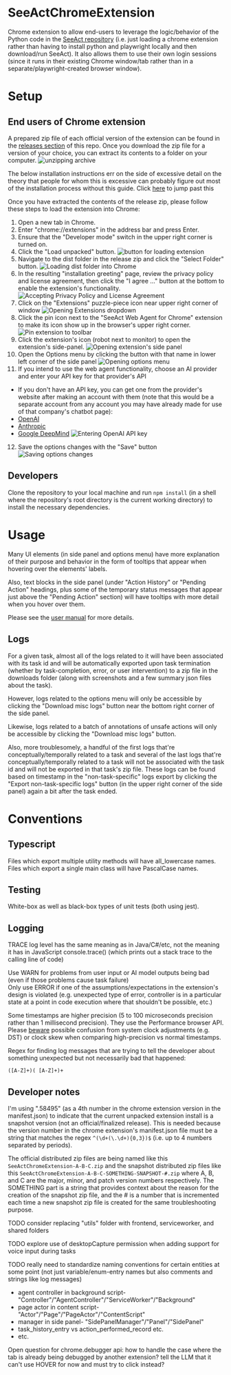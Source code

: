 # SeeActChromeExtension

Chrome extension to allow end-users to leverage the logic/behavior of the Python code in 
the [SeeAct repository](https://github.com/OSU-NLP-Group/SeeAct/tree/main) (i.e. just loading a chrome extension 
rather than having to install python and playwright locally and then download/run SeeAct). It also allows them to use 
their own login sessions (since it runs in their existing Chrome window/tab rather than in a separate/playwright-created 
browser window).

# Setup

## End users of Chrome extension

A prepared zip file of each official version of the extension can be found in the [releases section](https://github.com/BareBeaverBat/SeeActChromeExtension/releases) of this repo.
Once you download the zip file for a version of your choice, you can extract its contents to a folder on your computer.
![unzipping archive](images/unzipping.png)

The below installation instructions err on the side of excessive detail on the theory that people for whom this is excessive
can probably figure out most of the installation process without this guide. Click [here](#developers) to jump past this

Once you have extracted the contents of the release zip, please follow these steps to load the extension into Chrome:
1. Open a new tab in Chrome.
2. Enter "chrome://extensions" in the address bar and press Enter.
3. Ensure that the "Developer mode" switch in the upper right corner is turned on.
4. Click the "Load unpacked" button.
   ![button for loading extension](images/click_load_unpacked.png)
5. Navigate to the dist folder in the release zip and click the "Select Folder" button.
   ![Loading dist folder into Chrome](images/loading_dist_into_chrome.png)
6. In the resulting "installation greeting" page, review the privacy policy and license agreement, then click the "I agree ..." button at the bottom to enable the extension's functionality.
   ![Accepting Privacy Policy and License Agreement](images/accepting_privacy_policy.png)
7. Click on the "Extensions" puzzle-piece icon near upper right corner of window
   ![Opening Extensions dropdown](images/opening_extensions_dropdown.png)
8. Click the pin icon next to the "SeeAct Web Agent for Chrome" extension to make its icon show up in the browser's upper right corner.
   ![Pin extension to toolbar](images/pinning_extension.png)
9. Click the extension's icon (robot next to monitor) to open the extension's side-panel.
   ![Opening extension's side panel](images/open_side_panel.png)
10. Open the Options menu by clicking the button with that name in lower left corner of the side panel
    ![Opening options menu](images/open_options_menu.png)
11. If you intend to use the web agent functionality, choose an AI provider and enter your API key for that provider's API
- If you don't have an API key, you can get one from the provider's website after making an account with them (note that this would be a separate account from any account you may have already made for use of that company's chatbot page):
 - [OpenAI](https://platform.openai.com/signup)
 - [Anthropic](https://console.anthropic.com/)
 - [Google DeepMind](https://ai.google.dev/gemini-api/docs/api-key/)
 ![Entering OpenAI API key](images/set_ai_api_key.png)
12. Save the options changes with the "Save" button
    ![Saving options changes](images/save_options_changes.png)

## Developers
Clone the repository to your local machine and run `npm install` (in a shell where the repository's root directory is the current working directory) to install the necessary dependencies.

# Usage
Many UI elements (in side panel and options menu) have more explanation of their purpose and behavior in the form of
tooltips that appear when hovering over the elements' labels.

Also, text blocks in the side panel (under "Action History" or "Pending Action" headings, plus some of the temporary status messages that appear just above the "Pending Action" section) 
will have tooltips with more detail when you hover over them.

Please see the [user manual](user_manual.pdf) for more details.

## Logs
For a given task, almost all of the logs related to it will have been associated with its task id and will be automatically
exported upon task termination (whether by task-completion, error, or user intervention) to a zip file in the downloads folder (along with screenshots and a few summary json files about the task).

However, logs related to the options menu will only be accessible by clicking the "Download misc logs" button near the bottom right corner of the side panel.

Likewise, logs related to a batch of annotations of unsafe actions will only be accessible by clicking the "Download misc logs" button.

Also, more troublesomely, a handful of the first logs that're conceptually/temporally related to a task and several of the last logs that're conceptually/temporally related to a task will not be associated with the task id and will not be exported in that task's zip file. These logs can be found based on timestamp in the "non-task-specific" logs export by clicking the "Export non-task-specific logs" button (in the upper right corner of the side panel) again a bit after the task ended.

# Conventions

## Typescript

Files which export multiple utility methods will have all_lowercase names. Files which export a single main class will 
have PascalCase names.

## Testing

White-box as well as black-box types of unit tests (both using jest).

## Logging

TRACE log level has the same meaning as in Java/C#/etc, not the meaning it has in JavaScript console.trace() (which prints out 
a stack trace to the calling line of code)

Use WARN for problems from user input or AI model outputs being bad (even if those problems cause task failure)  
Only use ERROR if one of the assumptions/expectations in the extension's design is violated (e.g. unexpected type of 
error, controller is in a particular state at a point in code execution where that shouldn't be possible, etc.)

Some timestamps are higher precision (5 to 100 microseconds precision rather than 1 millisecond precision). They use the
Performance browser API. Please [beware](https://developer.mozilla.org/en-US/docs/Web/API/Performance/now#description) 
possible confusion from system clock adjustments (e.g. DST) or clock skew when comparing high-precision vs normal timestamps.

Regex for finding log messages that are trying to tell the developer about something unexpected but not necessarily bad that happened:  
```regexp
([A-Z]+)( [A-Z]+)+
```

## Developer notes

I'm using ".58495" (as a 4th number in the chrome extension version in the manifest.json) to indicate that the current
unpacked extension install is a snapshot version (not an official/finalized release). This is needed because the
version number in the chrome extension's manifest.json file must be a string that matches the regex
`^(\d+(\.\d+){0,3})$` (i.e. up to 4 numbers separated by periods).

The official distributed zip files are being named like this `SeeActChromeExtension-A-B-C.zip`
and the snapshot distributed zip files like this `SeeActChromeExtension-A-B-C-SOMETHING-SNAPSHOT-#.zip`
where A, B, and C are the major, minor, and patch version numbers respectively. The SOMETHING part is a string that
provides context about the reason for the creation of the snapshot zip file, and the # is a number that is incremented 
each time a new snapshot zip file is created for the same troubleshooting purpose.


TODO consider replacing "utils" folder with frontend, serviceworker, and shared folders


TODO explore use of desktopCapture permission when adding support for voice input during tasks

TODO really need to standardize naming conventions for certain entities at some point (not just variable/enum-entry names but also comments and strings like log messages)
 - agent controller in background script- "Controller"/"AgentController"/"ServiceWorker"/"Background"
 - page actor in content script- "Actor"/"Page"/"PageActor"/"ContentScript"
 - manager in side panel- "SidePanelManager"/"Panel"/"SidePanel"
 - task_history_entry vs action_performed_record  etc.
 - etc.


Open question for chrome.debugger api: how to handle the case where the tab is already being
 debugged by another extension? tell the LLM that it can't use HOVER for now and must try to click instead?
